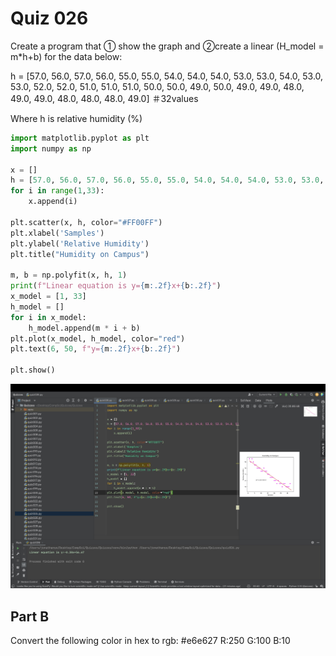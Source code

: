 # Quiz 026

Create a program that ① show the graph and ②create a linear (H_model = m*h+b) for the data below:

h = [57.0, 56.0, 57.0, 56.0, 55.0, 55.0, 54.0, 54.0, 54.0, 53.0, 53.0, 54.0, 53.0, 53.0, 52.0, 52.0, 51.0, 51.0, 51.0, 50.0, 50.0, 49.0, 50.0, 49.0, 49.0, 48.0, 49.0, 49.0, 48.0, 48.0, 48.0, 49.0]   ＃32values

Where h is relative humidity (%)

```.py
import matplotlib.pyplot as plt
import numpy as np

x = []
h = [57.0, 56.0, 57.0, 56.0, 55.0, 55.0, 54.0, 54.0, 54.0, 53.0, 53.0, 54.0, 53.0, 53.0, 52.0, 52.0, 51.0, 51.0, 51.0, 50.0, 50.0, 49.0, 50.0, 49.0, 49.0, 48.0, 49.0, 49.0, 48.0, 48.0, 48.0, 49.0]
for i in range(1,33):
    x.append(i)

plt.scatter(x, h, color="#FF00FF")
plt.xlabel('Samples')
plt.ylabel('Relative Humidity')
plt.title("Humidity on Campus")

m, b = np.polyfit(x, h, 1)
print(f"Linear equation is y={m:.2f}x+{b:.2f}")
x_model = [1, 33]
h_model = []
for i in x_model:
    h_model.append(m * i + b)
plt.plot(x_model, h_model, color="red")
plt.text(6, 50, f"y={m:.2f}x+{b:.2f}")

plt.show()
```

![](quiz026.jpg)

## Part B

Convert the following color in hex to rgb: #e6e627
R:250 G:100 B:10
